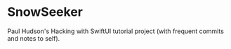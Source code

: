 # SnowSeeker
Paul Hudson's Hacking with SwiftUI tutorial project (with frequent commits and notes to self).
